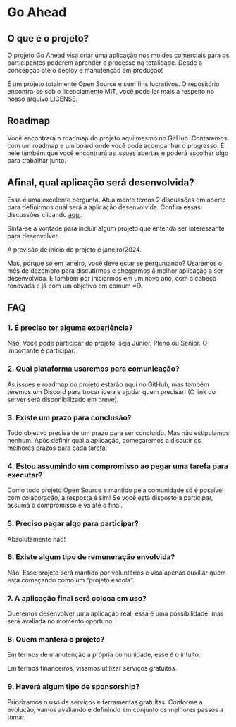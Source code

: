 # Go Ahead

## O que é o projeto?

O projeto Go Ahead visa criar uma aplicação nos moldes comerciais para os participantes poderem aprender o processo na totalidade. Desde a concepção até o deploy e manutenção em produção!

É um projeto totalmente Open Source e sem fins lucrativos. O repositório encontra-se sob o licenciamento MIT, você pode ler mais a respeito no nosso arquivo [LICENSE](./LICENSE).

## Roadmap

Você encontrará o roadmap do projeto aqui mesmo no GitHub. Contaremos com um roadmap e um board onde você pode acompanhar o progresso. É nele também que você encontrará as issues abertas e poderá escolher algo para trabalhar junto.

## Afinal, qual aplicação será desenvolvida?

Essa é uma excelente pergunta. Atualmente temos 2 discussões em aberto para definirmos qual será a aplicação desenvolvida. Confira essas discussões clicando [aqui](https://github.com/daniloraisi/go-ahead/discussions). 

Sinta-se a vontade para incluir algum projeto que entenda ser interessante para desenvolver.

A previsão de início do projeto é janeiro/2024.

Mas, porque só em janeiro, você deve estar se perguntando? Usaremos o mês de dezembro para discutirmos e chegarmos à melhor aplicação a ser desenvolvida. E também por iniciarmos em um novo ano, com a cabeça renovada e já com um objetivo em comum =D.

## FAQ

### 1. É preciso ter alguma experiência?

Não. Você pode participar do projeto, seja Junior, Pleno ou Senior. O importante é participar.

### 2. Qual plataforma usaremos para comunicação?

As issues e roadmap do projeto estarão aqui no GitHub, mas também teremos um Discord para trocar ideia e ajudar quem precisar! (O link do server será disponibilizado em breve).

### 3. Existe um prazo para conclusão?

Todo objetivo precisa de um prazo para ser concluído. Mas não estipulamos nenhum. Após definir qual a aplicação, começaremos a discutir os melhores prazos para cada tarefa.

### 4. Estou assumindo um compromisso ao pegar uma tarefa para executar?

Como todo projeto Open Source e mantido pela comunidade só é possível com colaboração, a resposta é sim! Se você está disposto a participar, assuma o compromisso e vá até o final.

### 5. Preciso pagar algo para participar?

Absolutamente não!

### 6. Existe algum tipo de remuneração envolvida?

Não. Esse projeto será mantido por voluntários e visa apenas auxiliar quem está começando como um “projeto escola”.

### 7. A aplicação final será coloca em uso?

Queremos desenvolver uma aplicação real, essa é uma possibilidade, mas será avaliada no momento oportuno.

### 8. Quem manterá o projeto?

Em termos de manutenção a própria comunidade, esse é o intuito.

Em termos financeiros, visamos utilizar serviços gratuitos.

### 9. Haverá algum tipo de sponsorship?

Priorizamos o uso de serviços e ferramentas gratuitas. Conforme a evolução, vamos avaliando e definindo em conjunto os melhores passos a tomar.
